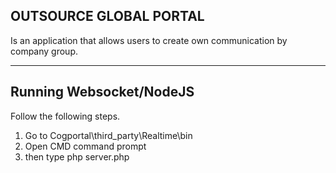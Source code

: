 
## OUTSOURCE GLOBAL PORTAL
Is an application that allows users to create own communication by company group.

---

## Running Websocket/NodeJS

Follow the following steps.

1. Go to Cogportal\third_party\Realtime\bin
2. Open CMD command prompt
3. then type php server.php
